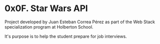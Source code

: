 # 0x0F. Star Wars API

Project developed by Juan Esteban Correa Pérez as part of the Web Stack specialization program at Holberton School.

It's purpose is to help the student prepare for job interviews.
